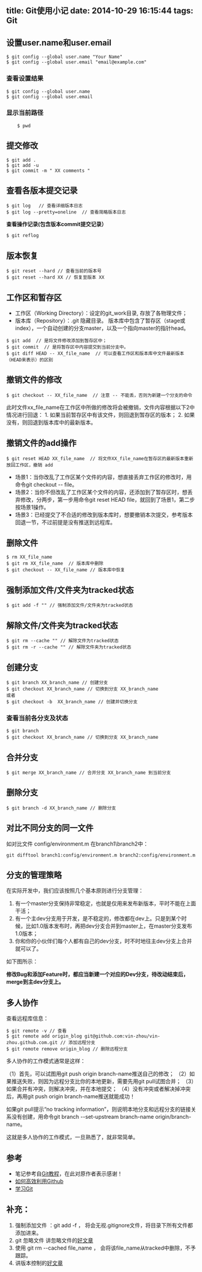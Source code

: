 title: Git使用小记
date: 2014-10-29 16:15:44
tags: Git
---

## 设置user.name和user.email

```
$ git config --global user.name "Your Name"
$ git config --global user.email "email@example.com"
```
### 查看设置结果
```
$ git config --global user.name 
$ git config --global user.email
```
### 显示当前路径
```
    $ pwd
```
## 提交修改
```
$ git add .
$ git add -u
$ git commit -m " XX comments "
```
## 查看各版本提交记录
```
$ git log   // 查看详细版本日志
$ git log --pretty=oneline  // 查看简略版本日志
```
  **查看操作记录(包含版本commit提交记录）**
```
$ git reflog
```
## 版本恢复
```
$ git reset --hard // 查看当前的版本号
$ git reset --hard XX // 恢复至版本 XX 
```
##  工作区和暂存区

* 工作区（Working Directory）：设定的git_work目录, 存放了各物理文件；
* 版本库（Repository）：.git 隐藏目录。 版本库中包含了暂存区（stage或index），一个自动创建的分支master，以及一个指向master的指针head。
```
$ git add  // 是将文件修改添加到暂存区中；
$ git commit  // 是将暂存区中内容提交到当前分支中。
$ git diff HEAD -- XX_file_name  // 可以查看工作区和版本库中文件最新版本（HEAD来表示）的区别
```

## 撤销文件的修改
```
$ git checkout -- XX_file_name  // 注意 -- 不能丢，否则为新建一个分支的命令
```
此时文件xx_file_name在工作区中所做的修改将会被撤销，文件内容根据以下2中情况进行回退：
    1. 如果当前暂存区中有该文件，则回退到暂存区的版本；
    2. 如果没有，则回退到版本库中的最新版本。

## 撤销文件的add操作
```
$ git reset HEAD XX_file_name  // 将文件XX_file_name在暂存区的最新版本重新放回工作区，撤销 add
```
* 场景1：当你改乱了工作区某个文件的内容，想直接丢弃工作区的修改时，用命令git checkout -- file。
* 场景2：当你不但改乱了工作区某个文件的内容，还添加到了暂存区时，想丢弃修改，分两步，第一步用命令git reset HEAD file，就回到了场景1，第二步按场景1操作。
* 场景3：已经提交了不合适的修改到版本库时，想要撤销本次提交，参考版本回退一节，不过前提是没有推送到远程库。

## 删除文件
```
$ rm XX_file_name
$ git rm XX_file_name  // 版本库中删除
$ git checkout -- XX_file_name // 版本库中恢复
```

## 强制添加文件/文件夹为tracked状态
```
$ git add -f "" // 强制添加文件/文件夹为tracked状态
```

## 解除文件/文件夹为tracked状态
```
$ git rm --cache "" // 解除文件为tracked状态
$ git rm -r --cache "" // 解除文件夹为tracked状态
```

## 创建分支
```
$ git branch XX_branch_name // 创建分支
$ git checkout XX_branch_name // 切换到分支 XX_branch_name
或者
$ git checkout -b  XX_branch_name // 创建并切换分支
```
### 查看当前各分支及状态
```
$ git branch
$ git checkout XX_branch_name // 切换到分支 XX_branch_name
```
## 合并分支

```
$ git merge XX_branch_name // 合并分支 XX_branch_name 到当前分支
```

## 删除分支
```
$ git branch -d XX_branch_name // 删除分支
```

## 对比不同分支的同一文件
如对比文件 config/environment.m 在branch1\branch2中：
```
git difftool branch1:config/environment.m branch2:config/environment.m
```
## 分支的管理策略

在实际开发中，我们应该按照几个基本原则进行分支管理：

1. 有一个master分支保持非常稳定，也就是仅用来发布新版本，平时不能在上面干活；
2. 有一个主dev分支用于开发，是不稳定的，修改都在dev上。只是到某个时候，比如1.0版本发布时，再把dev分支合并到master上，在master分支发布1.0版本；
3. 你和你的小伙伴们每个人都有自己的dev分支，时不时地往主dev分支上合并就可以了。

如下图所示：



   **修改Bug和添加Feature时，都应当新建一个对应的Dev分支，待改动结束后，merge到主dev分支上。**

## 多人协作

查看远程库信息：
```
$ git remote -v // 查看
$ git remote add origin_blog git@github.com:vin-zhou/vin-zhou.github.com.git // 添加远程分支
$ git remote remove origin_blog // 删除远程分支
``` 
 
 多人协作的工作模式通常是这样：

   （1）首先，可以试图用git push origin branch-name推送自己的修改；
   （2）如果推送失败，则因为远程分支比你的本地更新，需要先用git pull试图合并；
   （3）如果合并有冲突，则解决冲突，并在本地提交；
   （4）没有冲突或者解决掉冲突后，再用git push origin branch-name推送就能成功！

   如果git pull提示“no tracking information”，则说明本地分支和远程分支的链接关系没有创建，用命令git branch --set-upstream branch-name origin/branch-name。

这就是多人协作的工作模式，一旦熟悉了，就非常简单。


## 参考
* 笔记参考自[Git教程](http://www.liaoxuefeng.com/wiki/0013739516305929606dd18361248578c67b8067c8c017b000)，在此对原作者表示感谢！
* [如何高效利用Github](http://www.yangzhiping.com/tech/github.html)
* [学习Git](http://yangjian.me/learning/learning-git/)
## 补充：

 1. 强制添加文件 ：git add -f   ， 将会无视.gitignore文件，将目录下所有文件都添加进来。
 2. git 忽略文件  讲忽略文件的[好文章](http://cwind.iteye.com/blog/1666646)
 3. 使用  git rm --cached file_name  ，  会将该file_name从tracked中删除，不予跟踪。
 4. 讲版本控制的[好文章](http://sjtuecho.blog.163.com/blog/static/2050120742013011944140)
 